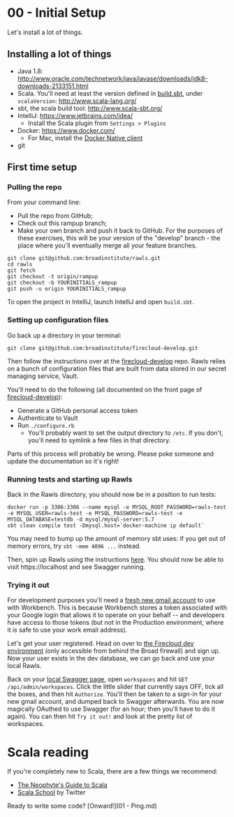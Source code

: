 # 00 - Initial Setup

Let's install a lot of things.

## Installing a lot of things

* Java 1.8: http://www.oracle.com/technetwork/java/javase/downloads/jdk8-downloads-2133151.html
* Scala. You'll need at least the version defined in [build.sbt](../build.sbt), under `scalaVersion`: http://www.scala-lang.org/
* sbt, the scala build tool: http://www.scala-sbt.org/
* IntelliJ: https://www.jetbrains.com/idea/
  * Install the Scala plugin from `Settings > Plugins`
* Docker: https://www.docker.com/
  * For Mac, install the [Docker Native client](https://www.docker.com/products/docker#/mac)
* git

## First time setup

### Pulling the repo

From your command line:

* Pull the repo from GitHub;
* Check out this rampup branch;
* Make your own branch and push it back to GitHub. For the purposes of these exercises, this will be your version of the "develop" branch - the place where you'll eventually merge all your feature branches.

```
git clone git@github.com:broadinstitute/rawls.git
cd rawls
git fetch
git checkout -t origin/rampup
git checkout -b YOURINITIALS_rampup
git push -u origin YOURINITIALS_rampup
```

To open the project in IntelliJ, launch IntelliJ and open `build.sbt`.

### Setting up configuration files

Go back up a directory in your terminal:

```
git clone git@github.com:broadinstitute/firecloud-develop.git
```

Then follow the instructions over at the [firecloud-develop](https://github.com/broadinstitute/firecloud-develop) repo. Rawls relies on a bunch of configuration files that are built from data stored in our secret managing service, Vault.

You'll need to do the following (all documented on the front page of [firecloud-develop](https://github.com/broadinstitute/firecloud-develop)):

* Generate a GitHub personal access token
* Authenticate to Vault
* Run `./configure.rb`
  * You'll probably want to set the output directory to `/etc`. If you don't, you'll need to symlink a few files in that directory.

Parts of this process will probably be wrong. Please poke someone and update the documentation so it's right!

### Running tests and starting up Rawls

Back in the Rawls directory, you should now be in a position to run tests:

```
docker run -p 3306:3306 --name mysql -e MYSQL_ROOT_PASSWORD=rawls-test -e MYSQL_USER=rawls-test -e MYSQL_PASSWORD=rawls-test -e MYSQL_DATABASE=testdb -d mysql/mysql-server:5.7
sbt clean compile test -Dmysql.host=`docker-machine ip default`
```

You may need to bump up the amount of memory sbt uses: if you get out of memory errors, try `sbt -mem 4096 ...` instead.

Then, spin up Rawls using the instructions [here](https://github.com/broadinstitute/firecloud-develop#running-a-service-locally). You should now be able to visit https://localhost and see Swagger running.

### Trying it out

For development purposes you'll need a [fresh new gmail account](https://accounts.google.com/SignUp) to use with Workbench. This is because Workbench stores a token associated with your Google login that allows it to operate on your behalf -- and developers have access to those tokens (but not in the Production environment, where it *is* safe to use your work email address).

Let's get your user registered. Head on over to [the Firecloud dev environment](firecloud.dsde-dev.broadinstitute.org) (only accessible from behind the Broad firewall) and sign up. Now your user exists in the dev database, we can go back and use your local Rawls.

Back on your [local Swagger page](https://localhost), open `workspaces` and hit `GET /api/admin/workspaces`. Click the little slider that currently says OFF, tick all the boxes, and then hit `Authorize`. You'll then be taken to a sign-in for your new gmail account, and dumped back to Swagger afterwards. You are now magically OAuthed to use Swagger (for an hour; then you'll have to do it again). You can then hit `Try it out!` and look at the pretty list of workspaces.

# Scala reading

If you're completely new to Scala, there are a few things we recommend:

* [The Neophyte's Guide to Scala](http://danielwestheide.com/scala/neophytes.html)
* [Scala School](https://twitter.github.io/scala_school/) by Twitter

Ready to write some code? [Onward!](01 - Ping.md)
